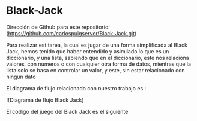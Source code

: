 # Black-Jack

Dirección de Github para este repositorio: (https://github.com/carlospuigserver/Black-Jack.git)

Para realizar est tarea, la cual es jugar de una forma simplificada al Black Jack, hemos tenido que haber entendido y asimilado lo que es un diccionario, y una lista, sabiendo que en el diccionario, este nos relaciona valores, con números o con cualquier otra forma de datos, mientras que la lista solo se basa en controlar un valor, y este, sin estar relacionado con ningún dato


El diagrama de flujo relacionado con nuestro trabajo es : 

![Diagrama de flujo Black Jack]



El código del juego del Black Jack es el siguiente
